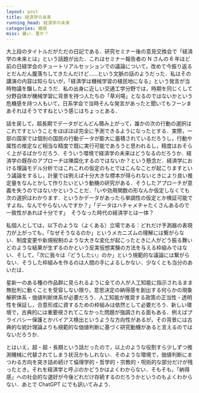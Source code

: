 ```yaml
---
layout: post
title: 経済学の未来
running_head: 経済学の未来
categories: 雑感
misc: 暑い．夏か？
---
```


大上段のタイトルだがただの日記である．研究セミナー後の意見交換会で「経済学の未来とは」という話題が出た．これはセミナー報告者の N さんの 6 年ほど前の日経学会のチュートリアルセッションでの議論について，改めて今振り返るとだんだん腹落ちしてきたんだけど……という文脈の話のようだった．私はその講演の内容は知らないが，「経済学は機械学習の植民地になる」という発言が当時物議を醸したようだ．私の出身に近しい交通工学分野では，時期を同じくして分野自体が機械学習に背景を持つ人たちの「草刈場」となるのではないかという危機感を持つ人もいて，日系学会で当時そんな発言があったと聞いてもフーンまあそれはそうですねという感じはちょっとある．

話を戻して，超長期でデータがどんどん積み上がって，誰かの次の行動の選択はこれですということをほぼほぼ完全に予測できるようになったとする．実際，一部の国家では個別の国民の行動データが膨大に蓄積されているだろうし，行動や属性の推定など相当な精度で既に実行可能であろうと思われるし，精度はおそらく上がるばかりだろう．そういう環境で経済学の未来はどうなるのだろうか．経済学の既存のアプローチは陳腐化するのではないか？という懸念だ．経済学における理論モデル分析ではこれこれの仮定のもとではこんなことが起こりますという議論をするし，計量では例えば十分大きな標本が得られないときにより良い推定量をなんとかして作りたいという動機の研究がある．そうしたアプローチが意義を失うのではないかということだ．「いや効用関数の形なんか仮定しなくても次の選択はわかります．というかデータがあったら単調性の仮定とか検証可能ですよね，なんでやらないんですか？」「データはハチャメチャたくさんあるので一致性があれば十分です」　そうなった時代の経済学とは一体？

私個人としては，以下のような（よくある）立場である：どれだけ予測器の表現力が上がっても，「なぜそうなるのか」というメカニズムの理解には繋がらない．制度変更や新規税制のような大きな変化が起こったときに人がどう振る舞いどのような結果が生ずるのかという反実仮想実験の方法を与える枠組みではない．そして，「次に我々は『どうしたい』のか」という規範的な議論には繋がらない．そうした枠組みを作るのは人間の手によるしかない．少なくとも当分のあいだは．

星新一のある種の作品群に見られるように全ての人が人工知能に指示されるまま無批判に動くことを受容しない限り，意思決定の納得感を創出する何らかの現象解釈体系・価値判断体系が必要だろう．人工知能が推奨する政策の正当性・透明性を保証し，合意形成に資するための枠組みは依然として必要だろう．新しい環境で，古典的には重要視されてこなかった問題が強調される面もある．例えばプライバシー保護とかバイアス検出というような方向性があるが，その背景には古典的な統計理論よりも規範的な価値判断に基づく研究動機があると言えるのではないだろうか．

とはいえ，超・超・長期という話だったので，以上のような役割すら少しずつ推測機械に代替されてしまう状況かもしれない．そのような環境で，価値判断にまつわる方向を突き詰め続けて倫理学的・哲学的・宗教的・呪術的な部分だけが残ったとき，それを経済学と呼ぶのかどうかはよくわからない．そもそも，「納得感」への社会的な選好が今後どれだけ存続するのだろうかというのもよくわからない．あとで ChatGPT にでも訊いてみよう．
